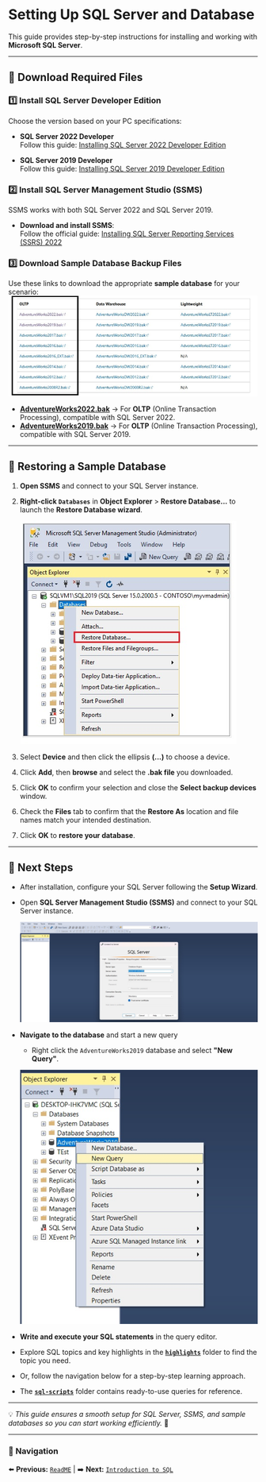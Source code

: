 # Setting Up SQL Server and Database

This guide provides step-by-step instructions for installing and working with **Microsoft SQL Server**.

---

## 📌 Download Required Files

### 1️⃣ Install SQL Server Developer Edition  
Choose the version based on your PC specifications:

- **SQL Server 2022 Developer**  
  Follow this guide: [Installing SQL Server 2022 Developer Edition](https://jimsalasek.com/2022/12/06/installing-sql-server-2022-developer-edition/)

- **SQL Server 2019 Developer**  
  Follow this guide: [Installing SQL Server 2019 Developer Edition](https://jimsalasek.com/2019/12/03/installing-sql-server-2019-developer-edition/)

### 2️⃣ Install SQL Server Management Studio (SSMS)  
SSMS works with both SQL Server 2022 and SQL Server 2019.

- **Download and install SSMS**:  
  Follow the official guide: [Installing SQL Server Reporting Services (SSRS) 2022](https://jimsalasek.com/2023/01/04/how-to-install-sql-server-reporting-services-ssrs-2022/)

### 3️⃣ Download Sample Database Backup Files  
Use these links to download the appropriate **sample database** for your scenario:  
  ![Restore Database](../img/AdventureWorksbak.jpg)  
- **[AdventureWorks2022.bak](https://github.com/Microsoft/sql-server-samples/releases/download/adventureworks/AdventureWorks2022.bak)** → For **OLTP** (Online Transaction Processing), compatible with SQL Server 2022.
- **[AdventureWorks2019.bak](https://github.com/Microsoft/sql-server-samples/releases/download/adventureworks/AdventureWorks2019.bak)** → For **OLTP** (Online Transaction Processing), compatible with SQL Server 2019.

---

## 📌 Restoring a Sample Database  

1. **Open SSMS** and connect to your SQL Server instance.  
2. **Right-click `Databases`** in **Object Explorer** > **Restore Database...** to launch the **Restore Database wizard**.
   
   ![Restore Database](../img/restoreDB.jpg)  
4. Select **Device** and then click the ellipsis **(...)** to choose a device.  
5. Click **Add**, then **browse** and select the **.bak file** you downloaded.  
6. Click **OK** to confirm your selection and close the **Select backup devices** window.  
7. Check the **Files** tab to confirm that the **Restore As** location and file names match your intended destination.  
8. Click **OK** to **restore your database**.  

---

## 📌 Next Steps  

- After installation, configure your SQL Server following the **Setup Wizard**.  
- Open **SQL Server Management Studio (SSMS)** and connect to your SQL Server instance.
  
  ![Restore Database](../img/SSMSConnect.jpg)  
- **Navigate to the database** and start a new query
    - Right click the `AdventureWorks2019` database and select **"New Query"**.
  
  ![Restore Database](../img/SSMSQuery.jpg)  
- **Write and execute your SQL statements** in the query editor. 
- Explore SQL topics and key highlights in the **[`highlights`](../highlights)** folder to find the topic you need.  
- Or, follow the navigation below for a step-by-step learning approach.  
- The **[`sql-scripts`](../sql-scripts)** folder contains ready-to-use queries for reference. 

---

💡 *This guide ensures a smooth setup for SQL Server, SSMS, and sample databases so you can start working efficiently.* 🚀  

---
### 🔗 Navigation  
⬅️ **Previous:** [`ReadME`](../README.md) | ➡️ **Next:** [`Introduction to SQL`](Introduction_SQL.md)

